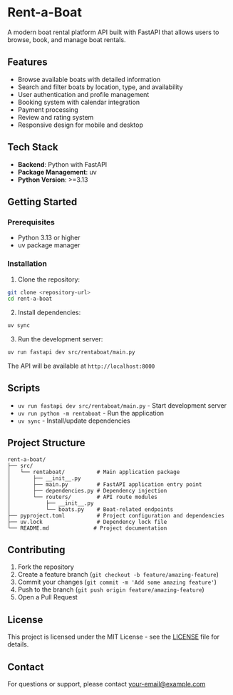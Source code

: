 # Rent-a-Boat

A modern boat rental platform API built with FastAPI that allows users to browse, book, and manage boat rentals.

## Features

- Browse available boats with detailed information
- Search and filter boats by location, type, and availability
- User authentication and profile management
- Booking system with calendar integration
- Payment processing
- Review and rating system
- Responsive design for mobile and desktop

## Tech Stack

- **Backend**: Python with FastAPI
- **Package Management**: uv
- **Python Version**: >=3.13

## Getting Started

### Prerequisites

- Python 3.13 or higher
- uv package manager

### Installation

1. Clone the repository:
```bash
git clone <repository-url>
cd rent-a-boat
```

2. Install dependencies:
```bash
uv sync
```

3. Run the development server:
```bash
uv run fastapi dev src/rentaboat/main.py
```

The API will be available at `http://localhost:8000`

## Scripts

- `uv run fastapi dev src/rentaboat/main.py` - Start development server
- `uv run python -m rentaboat` - Run the application
- `uv sync` - Install/update dependencies

## Project Structure

```
rent-a-boat/
├── src/
│   └── rentaboat/          # Main application package
│       ├── __init__.py
│       ├── main.py         # FastAPI application entry point
│       ├── dependencies.py # Dependency injection
│       └── routers/        # API route modules
│           ├── __init__.py
│           └── boats.py    # Boat-related endpoints
├── pyproject.toml          # Project configuration and dependencies
├── uv.lock                 # Dependency lock file
└── README.md              # Project documentation
```

## Contributing

1. Fork the repository
2. Create a feature branch (`git checkout -b feature/amazing-feature`)
3. Commit your changes (`git commit -m 'Add some amazing feature'`)
4. Push to the branch (`git push origin feature/amazing-feature`)
5. Open a Pull Request

## License

This project is licensed under the MIT License - see the [LICENSE](LICENSE) file for details.

## Contact

For questions or support, please contact [your-email@example.com](mailto:your-email@example.com)

